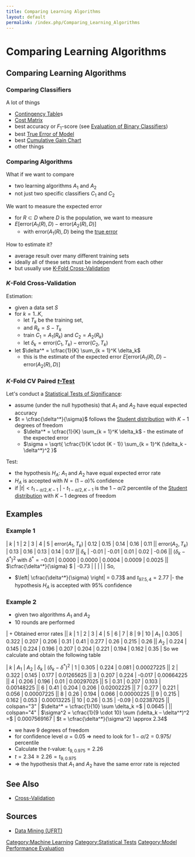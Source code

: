 ```yaml
---
title: Comparing Learning Algorithms
layout: default
permalink: /index.php/Comparing_Learning_Algorithms
---
```


# Comparing Learning Algorithms

## Comparing Learning Algorithms
### Comparing Classifiers
A lot of things
- [Contingency Table](Contingency_Table)s
- [Cost Matrix](Cost_Matrix)
- best accuracy or $F_1$-score (see [Evaluation of Binary Classifiers](Evaluation_of_Binary_Classifiers)) 
- best [True Error of Model](True_Error_of_Model)
- best [Cumulative Gain Chart](Cumulative_Gain_Chart)
- other things


### Comparing Algorithms
What if we want to compare 
- two learning algorithms $A_1$ and $A_2$
- not just two specific classifiers $C_1$ and $C_2$


We want to measure the expected error 
- for $R \subset D$ where $D$ is the population, we want to measure
- $E \Big[ \text{error} \big(A_1(R), D \big) - \text{error} \big(A_2(R), D \big) \Big]$
  - with $\text{error} \big(A_1(R), D \big)$ being the [true error](True_Error_of_Model)


How to estimate it?
- average result over many different training sets 
- ideally all of these sets must be independent from each other 
- but usually use [K-Fold Cross-Validation](K-Fold_Cross-Validation)


### $K$-Fold Cross-Validation
Estimation:
- given a data set $S$
- for $k = 1..K$,
  - let $T_k$ be the training set,
  - and $R_k = S - T_k$
  - train $C_1 = A_1(R_k)$ and $C_2 = A_2(R_k)$
  - let $\delta_k = \text{error}(C_1, T_k) - \text{error}(C_2, T_k)$
- let $\delta^* = \cfrac{1}{K} \sum_{k = 1}^K \delta_k$
  - this is the estimate of the expected error $E \Big[ \text{error} \big(A_1(R), D \big) - \text{error} \big(A_2(R), D \big) \Big]$


### $K$-Fold CV Paired [$t$-Test](t-Test)
Let's conduct a [Statistical Tests of Significance](Statistical_Tests_of_Significance):
- assume (under the null hypothesis) that $A_1$ and $A_2$ have equal expected accuracy
- $t = \cfrac{\delta^*}{\sigma}$ follows the [Student distribution](Student_distribution) with $K-1$ degrees of freedom
  - $\delta^* = \cfrac{1}{K} \sum_{k = 1}^K \delta_k$ - the estimate of the expected error
  - $\sigma = \sqrt{ \cfrac{1}{K \cdot (K - 1)} \sum_{k = 1}^K (\delta_k - \delta^*)^2 }$ 

Test:
- the hypothesis $H_A$: $A_1$ and $A_2$ have equal expected error rate
- $H_A$ is accepted with $N = (1 - \alpha)\%$ confidence 
- if $|  t | < t_{1 - \alpha / 2, K - 1}$ |  - $t_{1 - \alpha / 2, K - 1}$ is the $1 - \alpha / 2$ percentile of  the [Student distribution](Student_distribution) with $K-1$ degrees of freedom


## Examples
### Example 1

|   $k$  |  1  |  2  |  3  |  4  |  5  |   $\text{error}(A_1, T_k)$   |  0.12  |  0.15  |  0.14  |  0.16  |  0.11 ||   $\text{error}(A_2, T_k)$   |  0.13  |  0.16  |  0.13  |  0.14  |  0.17 ||   $\delta_k$   |  -0.01  |  -0.01  |  0.01  |  0.02  |  -0.06 ||   $(\delta_k - \delta^*)^2$ with $\delta^* = -0.01$   |  0.0000  |  0.0000  |  0.0004  |  0.0009  |  0.0025 ||   $\cfrac{\delta^*}{\sigma} $  |   -0.73  |   |   |   |    |
So,
- $\left|  \cfrac{\delta^*}{\sigma} \right| = 0.73$ and $t_{97.5, 4} = 2.77$ |- the hypothesis $H_A$ is accepted with 95% confidence	


### Example 2
- given two algorithms $A_1$ and $A_2$
- 10 rounds are performed

| + Obtained error rates ||   $k$  |  1  |  2  |  3  |  4  |  5  |  6  |  7  |  8  |  9  |  10  |   $A_1$  |  0.305  |  0.322  |  0.207  |  0.206  |  0.31  |  0.41  |  0.277  |  0.26  |  0.215  |  0.26 ||   $A_2$  |  0.224  |  0.145  |  0.224  |  0.196  |  0.207  |  0.204  |  0.221  |  0.194  |  0.162  |  0.35 |
So we calculate and obtain the following table 

|   $k$  |  $A_1$  |  $A_2$  |  $\delta_k$  |  $(\delta_k - \delta^*)^2$  |  1  |  0.305  |  0.224  |  0.081  |  0.00027225 ||  2  |  0.322  |  0.145  |  0.177  |  0.01265625 ||  3  |  0.207  |  0.224  |  -0.017  |  0.00664225 ||  4  |  0.206  |  0.196  |  0.01  |  0.00297025 ||  5  |  0.31  |  0.207  |  0.103  |  0.00148225 ||  6  |  0.41  |  0.204  |  0.206  |  0.02002225 ||  7  |  0.277  |  0.221  |  0.056  |  0.00007225 ||  8  |  0.26  |  0.194  |  0.066  |  0.00000225 ||  9  |  0.215  |  0.162  |  0.053  |  0.00013225 ||  10  |  0.26  |  0.35  |  -0.09  |  0.02387025 ||   colspan="3" | $\delta^* = \cfrac{1}{10} \sum \delta_k =$   |  0.0645  |    ||   colspan="4" | $\sigma^2 = \cfrac{1}{9 \cdot 10} \sum (\delta_k – \delta^*)^2 =$   |  0.0007569167 |
$t = \cfrac{\delta^*}{\sigma^2} \approx 2.34$
- we have 9 degrees of freedom
- for confidence level $\alpha = 0.05$ $\Rightarrow$ need to look for $1 - \alpha/2 = 0.975/%$ percentile
- Calculate the $t$-value: $t_{9, 0.975} = 2.26$
- $t = 2.34 \geqslant 2.26 = t_{9, 0.975}$
- $\Rightarrow$ the hypothesis that $A_1$ and $A_2$ have the same error rate is rejected 




## See Also
- [Cross-Validation](Cross-Validation)

## Sources
- [Data Mining (UFRT)](Data_Mining_(UFRT))

[Category:Machine Learning](Category_Machine_Learning)
[Category:Statistical Tests](Category_Statistical_Tests)
[Category:Model Performance Evaluation](Category_Model_Performance_Evaluation)